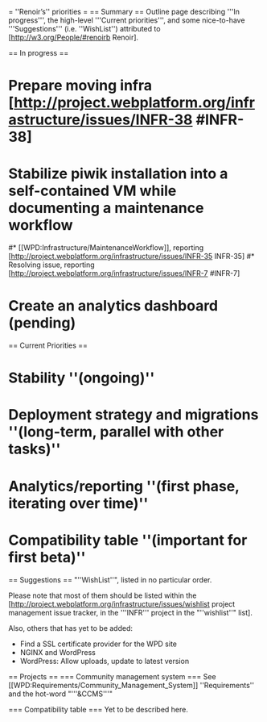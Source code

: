 = ''Renoir’s'' priorities =
== Summary ==
Outline page describing '''In progress''', the high-level '''Current priorities''', and some nice-to-have '''Suggestions''' (i.e. ''WishList'') attributed to  [http://w3.org/People/#renoirb Renoir].

== In progress ==
# Prepare moving infra [http://project.webplatform.org/infrastructure/issues/INFR-38 #INFR-38]
# Stabilize piwik installation into a self-contained VM while documenting a maintenance workflow
#* [[WPD:Infrastructure/MaintenanceWorkflow]], reporting [http://project.webplatform.org/infrastructure/issues/INFR-35 INFR-35]
#* Resolving issue, reporting [http://project.webplatform.org/infrastructure/issues/INFR-7 #INFR-7]
# Create an analytics dashboard (pending)

== Current Priorities ==
# Stability ''(ongoing)''
# Deployment strategy and migrations ''(long-term, parallel with other tasks)''
# Analytics/reporting ''(first phase, iterating over time)''
# Compatibility table ''(important for first beta)''

== Suggestions ==
"''WishList''", listed in no particular order.

Please note that most of them should be listed within the [http://project.webplatform.org/infrastructure/issues/wishlist project management issue tracker, in the '''INFR''' project in the "''wishlist''" list].

Also, others that has yet to be added:
* Find a SSL certificate provider for the WPD site
* NGINX and WordPress
* WordPress: Allow uploads, update to latest version

== Projects ==
=== Community management system ===
See [[WPD:Requirements/Community_Management_System]] ''Requirements'' and the hot-word "'''&CCMS'''"

=== Compatibility table ===
Yet to be described here.